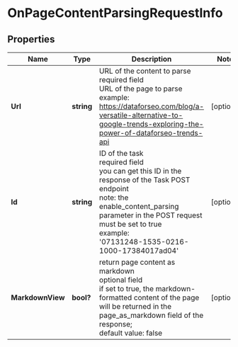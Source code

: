 # OnPageContentParsingRequestInfo


## Properties

| Name | Type | Description | Notes |
|------------ | ------------- | ------------- | -------------|
**Url** | **string** | URL of the content to parse<br>required field<br>URL of the page to parse<br>example:<br>https://dataforseo.com/blog/a-versatile-alternative-to-google-trends-exploring-the-power-of-dataforseo-trends-api |[optional]|
**Id** | **string** | ID of the task<br>required field<br>you can get this ID in the response of the Task POST endpoint<br>note: the enable_content_parsing parameter in the POST request must be set to true<br>example:<br>'07131248-1535-0216-1000-17384017ad04' |[optional]|
**MarkdownView** | **bool?** | return page content as markdown<br>optional field<br>if set to true, the markdown-formatted content of the page will be returned in the page_as_markdown field of the response;<br>default value: false |[optional]|